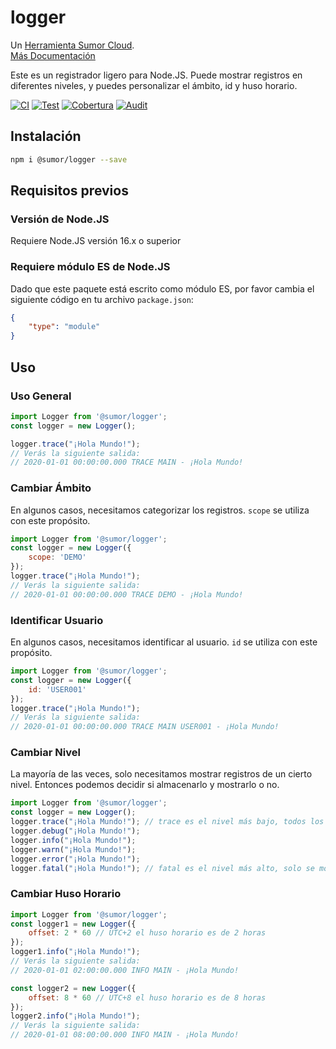 # logger

Un [Herramienta Sumor Cloud](https://sumor.cloud).  
[Más Documentación](https://sumor.cloud/logger)

Este es un registrador ligero para Node.JS.
Puede mostrar registros en diferentes niveles, y puedes personalizar el ámbito, id y huso horario.

[![CI](https://github.com/sumor-cloud/logger/actions/workflows/ci.yml/badge.svg)](https://github.com/sumor-cloud/logger/actions/workflows/ci.yml)
[![Test](https://github.com/sumor-cloud/logger/actions/workflows/ut.yml/badge.svg)](https://github.com/sumor-cloud/logger/actions/workflows/ut.yml)
[![Cobertura](https://github.com/sumor-cloud/logger/actions/workflows/coverage.yml/badge.svg)](https://github.com/sumor-cloud/logger/actions/workflows/coverage.yml)
[![Audit](https://github.com/sumor-cloud/logger/actions/workflows/audit.yml/badge.svg)](https://github.com/sumor-cloud/logger/actions/workflows/audit.yml)

## Instalación
```bash
npm i @sumor/logger --save
```

## Requisitos previos

### Versión de Node.JS
Requiere Node.JS versión 16.x o superior

### Requiere módulo ES de Node.JS
Dado que este paquete está escrito como módulo ES, por favor cambia el siguiente código en tu archivo `package.json`:
```json
{
    "type": "module"
}
```

## Uso

### Uso General

```js
import Logger from '@sumor/logger';
const logger = new Logger();

logger.trace("¡Hola Mundo!");
// Verás la siguiente salida:
// 2020-01-01 00:00:00.000 TRACE MAIN - ¡Hola Mundo!
```

### Cambiar Ámbito
En algunos casos, necesitamos categorizar los registros. `scope` se utiliza con este propósito.
```js
import Logger from '@sumor/logger';
const logger = new Logger({
    scope: 'DEMO'
});
logger.trace("¡Hola Mundo!");
// Verás la siguiente salida:
// 2020-01-01 00:00:00.000 TRACE DEMO - ¡Hola Mundo!
```

### Identificar Usuario
En algunos casos, necesitamos identificar al usuario. `id` se utiliza con este propósito.
```js
import Logger from '@sumor/logger';
const logger = new Logger({
    id: 'USER001'
});
logger.trace("¡Hola Mundo!");
// Verás la siguiente salida:
// 2020-01-01 00:00:00.000 TRACE MAIN USER001 - ¡Hola Mundo!
```

### Cambiar Nivel
La mayoría de las veces, solo necesitamos mostrar registros de un cierto nivel. Entonces podemos decidir si almacenarlo y mostrarlo o no.
```js
import Logger from '@sumor/logger';
const logger = new Logger();
logger.trace("¡Hola Mundo!"); // trace es el nivel más bajo, todos los registros se mostrarán
logger.debug("¡Hola Mundo!");
logger.info("¡Hola Mundo!");
logger.warn("¡Hola Mundo!");
logger.error("¡Hola Mundo!");
logger.fatal("¡Hola Mundo!"); // fatal es el nivel más alto, solo se mostrarán errores críticos
```

### Cambiar Huso Horario
```js
import Logger from '@sumor/logger';
const logger1 = new Logger({
    offset: 2 * 60 // UTC+2 el huso horario es de 2 horas
});
logger1.info("¡Hola Mundo!");
// Verás la siguiente salida:
// 2020-01-01 02:00:00.000 INFO MAIN - ¡Hola Mundo!

const logger2 = new Logger({
    offset: 8 * 60 // UTC+8 el huso horario es de 8 horas
});
logger2.info("¡Hola Mundo!");
// Verás la siguiente salida:
// 2020-01-01 08:00:00.000 INFO MAIN - ¡Hola Mundo!

```
